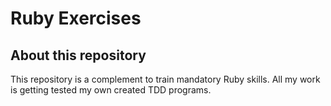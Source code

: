 # Ruby Exercises

## About this repository

This repository is a complement to train mandatory Ruby skills. All my work is getting tested my own created TDD programs.


